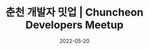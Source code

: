 ---
title: 춘천 개발자 밋업 | Chuncheon Developers Meetup
date: 2022-05-20
link: https://festa.io/events/2296
thumbnail: 2022-05-20-Chuncheon.png
description: >-
  오픈소스와 서버리스에 관심있는 사람들이 모여 춘천에서 밋업을 엽니다. 개발자 여러분, 춘천에서 만나요!
  A meetup in Chuncheon for people interested in open source and serverless. See you in Chuncheon!
---